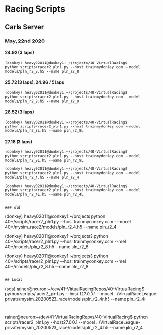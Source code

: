 # Racing Scripts




## Carls Server

### May, 22nd 2020
#### 24.92 (3 laps)
```
(donkey) heavy02011@donkey1:~/projects/40-VirtualRacing$ 
python scripts/racer2_pln1.py --host trainmydonkey.com --model models/pln_r2_8.h5 --name pln_r2_8
```
#### 25.72 (3 laps), 24.96 / 5 laps
```
(donkey) heavy02011@donkey1:~/projects/40-VirtualRacing$ 
python scripts/racer2_pln1.py --host trainmydonkey.com --model models/pln_r2_9.h5 --name pln_r2_9
```
#### 26.52 (3 laps)
```
(donkey) heavy02011@donkey1:~/projects/40-VirtualRacing$ 
python scripts/racer2_pln1.py --host trainmydonkey.com --model models/pln_r2_8L.h5 --name pln_r2_8L
```
#### 27.18 (3 laps)
```
(donkey) heavy02011@donkey1:~/projects/40-VirtualRacing$ 
python scripts/racer2_pln1.py --host trainmydonkey.com --model models/pln_r2_9L.h5 --name pln_r2_9L
```
```
(donkey) heavy02011@donkey1:~/projects/40-VirtualRacing$ 
python scripts/racer2_pln1.py --host trainmydonkey.com --model models/pln_r2_4.h5 --name pln_r2_4
```
```
(donkey) heavy02011@donkey1:~/projects/40-VirtualRacing$ 
python scripts/racer2_pln1.py --host trainmydonkey.com --model models/pln_r2_4L.h5 --name pln_r2_4L
```

```

### old
```
(donkey) heavy02011@donkey1:~/projects
python 40*/scripts/racer2_pln1.py --host trainmydonkey.com --model 40*/mysim_race2/models/pln_r2_4.h5 --name pln_r2_4

(donkey) heavy02011@donkey1:~/projects$ python 40*/scripts/racer2_pln1.py --host trainmydonkey.com --mel 40*/models/pln_r2_8.h5 --name pln_r2_8


(donkey) heavy02011@donkey1:~/projects$ python 40*/scripts/racer2_pln1.py --host trainmydonkey.com --mel 40*/models/pln_r2_8.h5 --name pln_r2_8


```

## Local

```
(sds) rainer@neuron:~/dev/41-VirtualRacingRepos/40-VirtualRacing$ python scripts/racer2_pln1.py --host 127.0.0.1 --model ../VirtualRaceLeague-private/mysim_20200523_race/models/pln_r2_4r.h5 --name pln_r2_4r
```


```
rainer@neuron:~/dev/41-VirtualRacingRepos/40-VirtualRacing$ 
python scripts/racer2_pln1.py --host27.0.0.1 --model ../VirtualRaceLeague-private/mysim_20200523_race/models/pln_r2_4.h5 --name pln_r2_4

```
